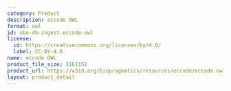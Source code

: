 ```yaml
---
category: Product
description: eccode OWL
format: owl
id: obo-db-ingest.eccode.owl
license:
  id: https://creativecommons.org/licenses/by/4.0/
  label: CC-BY-4.0
name: eccode OWL
product_file_size: 3161152
product_url: https://w3id.org/biopragmatics/resources/eccode/eccode.owl
layout: product_detail
---
```

